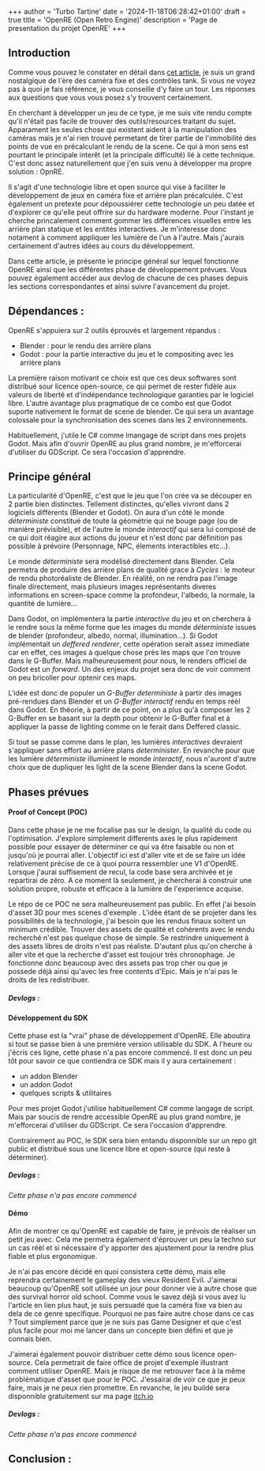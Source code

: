 +++
author = 'Turbo Tartine'
date = '2024-11-18T06:28:42+01:00'
draft = true
title = 'OpenRE (Open Retro Engine)'
description = 'Page de presentation du projet OpenRE'
+++
## Introduction
Comme vous pouvez le constater en détail dans [cet article](/posts/i_love_fixed_cams), je suis un grand nostalgique de l'ère des caméra fixe et des contrôles tank. Si vous ne voyez pas à quoi je fais référence, je vous conseille d'y faire un tour. Les réponses aux questions que vous vous posez s'y trouvent certainement.

En cherchant à développer un jeu de ce type, je me suis vite rendu compte qu'il n'était pas facile de trouver des outils/resources traitant du sujet. Apparament les seules chose qui existent aident à la manipulation des caméras mais je n'ai rien trouvé permetant de tirer partie de l'immobilité des points de vue en précalculant le rendu de la scene. Ce qui à mon sens est pourtant le principale interêt (et la principale difficulté) lié à cette technique. C'est donc assez naturellement que j'en suis venu à développer ma propre solution : OpnRE.  

Il s'agit d'une technologie libre et open source qui vise à faciliter le développement de jeux en caméra fixe et arrière plan précalculée. C'est également un pretexte pour dépoussiérer cette technologie un peu datée et d'explorer ce qu'elle peut offrire sur du hardware moderne. Pour l'instant je cherche princalement comment gommer les différences visuelles entre les arrière plan statique et les entités interactives. Je m'interesse donc notament à comment appliquer les lumière de l'un à l'autre. Mais j'aurais certainement d'autres idées au cours du développement.

Dans cette article, je présente le principe général sur lequel fonctionne OpenRE ainsi que les différentes phase de développement prévues. Vous pouvez également accéder aux devlog de chacune de ces phases depuis les sections correspondantes et ainsi suivre l'avancement du projet.

## Dépendances :
OpenRE s'appuiera sur 2 outils éprouvés et largement répandus :
- Blender : pour le rendu des arrière plans
- Godot : pour la partie interactive du jeu et le compositing avec les arrière plans

La première raison motivant ce choix est que ces deux softwares sont distribué sour licence open-source, ce qui permet de rester fidèle aux valeurs de liberté et d'indépendance technologique garanties par le logiciel libre. L'autre avantage plus pragmatique de ce combo est que Godot suporte nativement le format de scene de blender. Ce qui sera un avantage colossale pour la synchronisation des scenes dans les 2 environnements.

Habituellement, j'utile le C# comme lmangage de script dans mes projets Godot. Mais afin d'ouvrir OpenRE au plus grand nombre, je m'efforcerai d'utiliser du GDScript. Ce sera l'occasion d'apprendre.

## Principe général
La particularité d'OpenRE, c'est que le jeu que l'on crée va se découper en 2 partie bien distinctes. Tellement distinctes, qu'elles vivront dans 2 logiciels différents (Blender et Godot). On aura d'un côté le monde *déterministe* constitué de toute la géométrie qui ne bouge page (ou de manière prévisible), et de l'autre le monde *interactif* qui sera lui composé de ce qui doit réagire aux actions du joueur et n'est donc par définition pas possible à prévoire (Personnage, NPC, élements interactibles etc...).

Le monde *déterministe* sera modélisé directement dans Blender. Cela permetra de produire des arrière plans de qualité grace à *Cycles* : le moteur de rendu photoréaliste de Blender. En réalité, on ne rendra pas l'image finale directement, mais plusieurs images représentants diveres informations en screen-space comme la profondeur, l'albedo, la normale, la quantité de lumière...

Dans Godot, on implémentera la partie *interactive* du jeu et on cherchera à le rendre sous la même forme que les images du monde *déterministe* issues de blender (profondeur, albedo, normal, illumination...). Si Godot implémentait un *deffered renderer*, cette opération serait assez immediate car en effet, ces images à quelque chose près les maps que l'on trouve dans le G-Buffer. Mais malheureusement pour nous, le renders officiel de Godot est un *forward*. Un des enjeux du projet sera donc de voir comment on peu bricoller pour optenir ces maps.
 
L'idée est donc de populer un *G-Buffer deterministe* à partir des images pré-rendues dans Blender et un *G-Buffer interactif* rendu en temps réèl dans Godot. En théorie, à partir de ce point, on a plus qu'à composer les 2 G-Buffer en se basant sur la depth pour obtenir le G-Buffer final et à appliquer la passe de lighting comme on le ferait dans Deffered classic.
 
Si tout se passe comme dans le plan, les lumières *interactives* devraient s'appliquer sans effort au arrière plans *determinister*. En revanche pour que les lumière *déterministe* illuminent le monde *interactif*, nous n'auront d'autre choix que de dupliquer les light de la scene Blender dans la scene Godot.

## Phases prévues

#### Proof of Concept (POC)
Dans cette phase je ne me focalise pas sur le design, la qualité du code ou l'optimisation. J'explore simplement differents axes le plus rapidement possible pour essayer de déterminer ce qui va être faisable ou non et jusqu'où je pourrai aller. L'objectif ici est d'aller vite et de se faire un idée relativement précise de ce à quoi pourra ressembler une V1 d'OpenRE. Lorsque j'aurai suffisement de recul, la code base sera archivée et je repartirai de zéro. A ce moment là seulement, je chercherai à construir une solution propre, robuste et efficace à la lumière de l'experience acquise.

Le répo de ce POC ne sera malheureusement pas public. En effet j'ai besoin d'asset 3D pour mes scenes d'exemple <trouver un meilleur terme>. L'idée étant de se projeter dans les possibilités de la technologie, j'ai besoin que les rendus finaux soitent un minimum crédible. Trouver des assets de qualité et cohérents avec le rendu recherché n'est pas quelque chose de simple. Se restrindre uniquement à des assets libres de droits n'est pas réaliste. D'autant plus qu'on cherche à aller vite et que la recherche d'asset est toujour très chronophage. Je fonctionne donc beaucoup avec des assets pas trop cher ou que je possede déjà ainsi qu'avec les free contents d'Epic. Mais je n'ai pas le droits de les redistribuer.

##### Devlogs :

#### Développement du SDK
Cette phase est la "vrai" phase de développement d'OpenRE. Elle aboutira si tout se passe bien à une première version utilisable du SDK. A l'heure ou j'écris ces ligne, cette phase n'a pas encore commencé. Il est donc un peu tôt pour savoir ce que contiendra ce SDK mais il y aura certainement :
- un addon Blender
- un addon Godot
- quelques scripts & utilitaires

Pour mes projet Godot j'utilise habituellement C# comme langage de script. Mais par soucis de rendre accessible OpenRE au plus grand nombre, je m'efforcerai d'utiliser du GDScript. Ce sera l'occasion d'apprendre.

Contrairement au POC, le SDK sera bien entandu disponnible sur un repo git public et distribué sous une licence libre et open-source (qui reste à déterminer).

##### Devlogs :
*Cette phase n'a pas encore commencé*

#### Démo
Afin de montrer ce qu'OpenRE est capable de faire, je prévois de réaliser un petit jeu avec. Cela me permetra également d'éprouver un peu la techno sur un cas réèl et si nécessaire d'y apporter des ajustement pour la rendre plus fiable et plus ergonomique.

Je n'ai pas encore décidé en quoi consistera cette démo, mais elle reprendra certainement le gameplay des vieux Resident Evil. J'aimerai beaucoup qu'OpenRE soit utilisée un jour pour donner vie à autre chose que des survival horror old school. Comme vous le savez déjà si vous avez lu l'article en lien plus haut, je suis persuadé que la caméra fixe va bien au dela de ce genre specifique. Pourquoi ne pas faire autre chose dans ce cas ? Tout simplement parce que je ne suis pas Game Designer et que c'est plus facile pour moi me lancer dans un concepte bien défini et que je connais bien.

J'aimerai également pouvoir distribuer cette démo sous licence open-source. Cela permetrait de faire office de projet d'exemple illustrant comment utiliser OpenRE. Mais je risque de me retrouver face à la même problématique d'asset que pour le POC. J'essairai de voir ce que je peux faire, mais je ne peux rien promettre. En revanche, le jeu buildé sera disponnible gratuitement sur ma page [itch.io](https://jponzo.itch.io/)

##### Devlogs :
*Cette phase n'a pas encore commencé*

## Conclusion :
